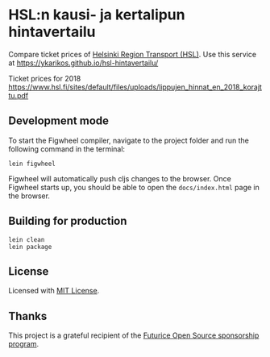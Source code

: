 # HSL:n kausi- ja kertalipun hintavertailu

Compare ticket prices of [Helsinki Region Transport (HSL)](https://www.hsl.fi/en). Use this service at https://ykarikos.github.io/hsl-hintavertailu/

Ticket prices for 2018 https://www.hsl.fi/sites/default/files/uploads/lippujen_hinnat_en_2018_korajttu.pdf

## Development mode

To start the Figwheel compiler, navigate to the project folder and run the following command in the terminal:

```
lein figwheel
```

Figwheel will automatically push cljs changes to the browser.
Once Figwheel starts up, you should be able to open the `docs/index.html` page in the browser.


## Building for production

```
lein clean
lein package
```

## License

Licensed with [MIT License](LICENSE).

## Thanks

This project is a grateful recipient of the [Futurice Open Source sponsorship program](http://futurice.com/blog/sponsoring-free-time-open-source-activities?utm_source=github&utm_medium=spice).
